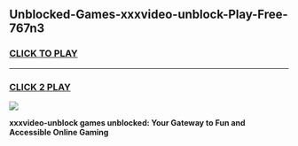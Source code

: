 
## Unblocked-Games-xxxvideo-unblock-Play-Free-767n3
<h3>
<a href="https://premium76.site?title=xxxvideo-unblock&ref=20M">CLICK TO PLAY</a></h3>
<hr>

<h3>
<a href="https://premium76.site?title=xxxvideo-unblock&ref=20M">CLICK 2 PLAY</a>
  
</h3>

<a href="https://premium76.site?title=xxxvideo-unblock&ref=19M"><img src="https://clearcache.store/games.png"></a>


**xxxvideo-unblock games unblocked: Your Gateway to Fun and Accessible Online Gaming**
